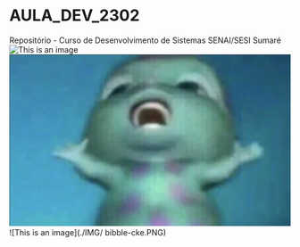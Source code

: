 # AULA_DEV_2302

 Repositório - Curso de Desenvolvimento de Sistemas SENAI/SESI Sumaré
![This is an image](https://img.quizur.com/f/img632ce1e041bcd1.36289456.jpg?lastEdited=1663885802) 
![This is an image](https://github.com/AliceCSF/AULA_DEV_2302/blob/main/bibble-cke.webp) 
![This is an image](./IMG/ bibble-cke.PNG)
